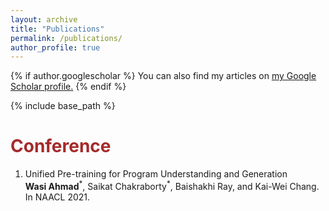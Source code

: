 ```yaml
---
layout: archive
title: "Publications"
permalink: /publications/
author_profile: true
---
```


{% if author.googlescholar %}
  You can also find my articles on <u><a href="{{author.googlescholar}}">my Google Scholar profile</a>.</u>
{% endif %}

{% include base_path %}


<!-- {% for post in site.publications reversed %}
	{% include archive-single.html %}
{% endfor %} -->


<h1 style="color:brown;">Conference</h1>

<ol reversed>

<li> 
Unified Pre-training for Program Understanding and Generation </br>
<b>Wasi Ahmad</b><sup>*</sup>, Saikat Chakraborty<sup>*</sup>, Baishakhi Ray, and Kai-Wei Chang. </br>
In NAACL 2021. </br>
</li>
	
</ol>

<!-- <b>[NAACL 2021]</b> <b>Wasi Ahmad</b><sup>*</sup>, Saikat Chakraborty<sup>*</sup>, Baishakhi Ray, and Kai-Wei Chang. "<i>Unified Pre-training for Program Understanding and Generation</i>". In NAACL 2021. -->
